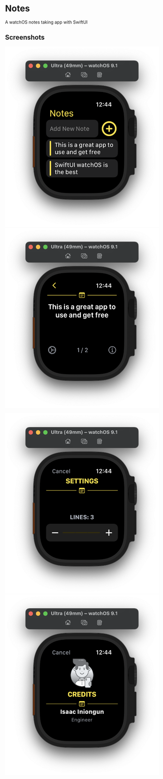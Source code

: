 # Notes
A watchOS notes taking app with SwiftUI

## Screenshots
<img src="https://github.com/IniongunIsaac/Notes-WatchOS/blob/main/Screenshots/Notes.png" alt="Notes">     <img src="https://github.com/IniongunIsaac/Notes-WatchOS/blob/main/Screenshots/Details.png" alt="Note Details">

<img src="https://github.com/IniongunIsaac/Notes-WatchOS/blob/main/Screenshots/Settings.png" alt="Settings">     <img src="https://github.com/IniongunIsaac/Notes-WatchOS/blob/main/Screenshots/Credits.png" alt="Credits">
